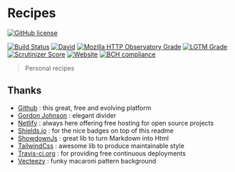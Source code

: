 # Recipes

[![GitHub license](https://img.shields.io/github/license/shuunen/recipes.svg?color=informational)](https://github.com/Shuunen/recipes/blob/master/LICENSE)

[![Build Status](https://travis-ci.org/Shuunen/recipes.svg?branch=master)](https://travis-ci.org/Shuunen/recipes)
[![David](https://img.shields.io/david/shuunen/recipes.svg)](https://david-dm.org/shuunen/recipes)
[![Mozilla HTTP Observatory Grade](https://img.shields.io/mozilla-observatory/grade/recettes-shuunen.netlify.app.svg?publish)](https://observatory.mozilla.org/analyze/recettes-shuunen.netlify.app)
[![LGTM Grade](https://img.shields.io/lgtm/grade/javascript/github/Shuunen/recipes.svg)](https://lgtm.com/projects/g/Shuunen/recipes)
[![Scrutinizer Score](https://scrutinizer-ci.com/g/Shuunen/recipes/badges/quality-score.png?b=master)](https://scrutinizer-ci.com/g/Shuunen/recipes)
[![Website](https://img.shields.io/website/https/recettes-shuunen.netlify.app.svg)](https://recettes-shuunen.netlify.app)
[![BCH compliance](https://bettercodehub.com/edge/badge/Shuunen/folio?branch=master)](https://bettercodehub.com/)

> Personal recipes

## Thanks

- [Github](https://github.com) : this great, free and evolving platform
- [Gordon Johnson](https://pixabay.com/users/GDJ-1086657) : elegant divider
- [Netlify](https://www.netlify.com/) : always here offering free hosting for open source projects
- [Shields.io](https://shields.io) : for the nice badges on top of this readme
- [ShowdownJs](https://github.com/showdownjs/showdown) : great lib to turn Markdown into Html
- [TailwindCss](https://tailwindcss.com) : awesome lib to produce maintainable style
- [Travis-ci.org](https://travis-ci.org) : for providing free continuous deployments
- [Vecteezy](https://www.vecteezy.com/free-vector/macaroni) : funky macaroni pattern background
